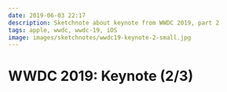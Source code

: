 ```yaml
---
date: 2019-06-03 22:17
description: Sketchnote about keynote from WWDC 2019, part 2
tags: apple, wwdc, wwdc-19, iOS
image: images/sketchnotes/wwdc19-keynote-2-small.jpg
---
```


# WWDC 2019: Keynote (2/3)
